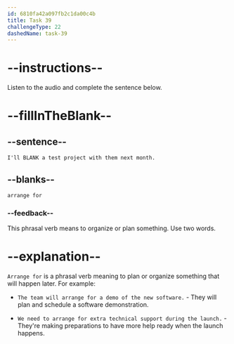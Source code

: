 ```yaml
---
id: 6810fa42a097fb2c1da00c4b
title: Task 39
challengeType: 22
dashedName: task-39
---
```


<!-- (Audio) Jake: I'll arrange for a test project with them next month. -->

# --instructions--

Listen to the audio and complete the sentence below.

# --fillInTheBlank--

## --sentence--

`I'll BLANK a test project with them next month.`

## --blanks--

`arrange for`

### --feedback--

This phrasal verb means to organize or plan something. Use two words.

# --explanation--

`Arrange for` is a phrasal verb meaning to plan or organize something that will happen later. For example:

- `The team will arrange for a demo of the new software.` - They will plan and schedule a software demonstration.

- `We need to arrange for extra technical support during the launch.` - They're making preparations to have more help ready when the launch happens.
